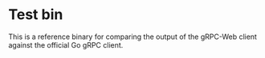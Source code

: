 # Test bin

This is a reference binary for comparing the output of the gRPC-Web client
against the official Go gRPC client.
